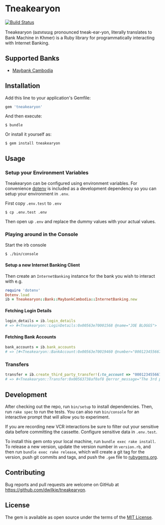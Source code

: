 # Tneakearyon

[![Build Status](https://travis-ci.org/dwilkie/tneakearyon.svg?branch=master)](https://travis-ci.org/dwilkie/tneakearyon)

Tneakearyon (ធនាគារយន្ត pronounced tneak-ear-yon, literally translates to Bank Machine in Khmer) is a Ruby library for programmatically interacting with Internet Banking.

## Supported Banks

* [Maybank Cambodia](https://www.maybank2u.com.kh/)

## Installation

Add this line to your application's Gemfile:

```ruby
gem 'tneakearyon'
```

And then execute:

    $ bundle

Or install it yourself as:

    $ gem install tneakearyon

## Usage

### Setup your Environment Variables

Tneakearyon can be configured using environment variables. For convenience [dotenv](https://github.com/bkeepers/dotenv) is included as a development dependency so you can setup your environment in `.env`.

First copy `.env.test` to `.env`

```
$ cp .env.test .env
```

Then open up `.env` and replace the dummy values with your actual values.

### Playing around in the Console

Start the irb console

```
$ ./bin/console
```

#### Setup a new Internet Banking Client

Then create an `InternetBanking` instance for the bank you wish to interact with e.g.

```ruby
require 'dotenv'
Dotenv.load
ib = Tneakearyon::Bank::MaybankCambodia::InternetBanking.new
```

#### Fetching Login Details

```ruby
login_details = ib.login_details
# => #<Tneakearyon::LoginDetails:0x00563e70001568 @name="JOE BLOGGS">
```

#### Fetching Bank Accounts

```ruby
bank_accounts = ib.bank_accounts
# => [#<Tneakearyon::BankAccount:0x00563e70019460 @number="0001234556677", @current_balance=#<Money fractional:324637 currency:USD>, @available_balance=#<Money fractional:324637 currency:USD>>]
```

### Transfers

```ruby
transfer = ib.create_third_party_transfer!(:to_account => "0001234556678", :amount => Money.new(1, "USD"))
# => #<Tneakearyon::Transfer:0x00563738af0af8 @error_message="The 3rd party account number is invalid.">
```

## Development

After checking out the repo, run `bin/setup` to install dependencies. Then, run `rake spec` to run the tests. You can also run `bin/console` for an interactive prompt that will allow you to experiment.

If you are recording new VCR interactions be sure to filter out your sensitive data before committing the cassette. Configure sensitive data in `.env.test`.

To install this gem onto your local machine, run `bundle exec rake install`. To release a new version, update the version number in `version.rb`, and then run `bundle exec rake release`, which will create a git tag for the version, push git commits and tags, and push the `.gem` file to [rubygems.org](https://rubygems.org).

## Contributing

Bug reports and pull requests are welcome on GitHub at https://github.com/dwilkie/tneakearyon.

## License

The gem is available as open source under the terms of the [MIT License](http://opensource.org/licenses/MIT).

